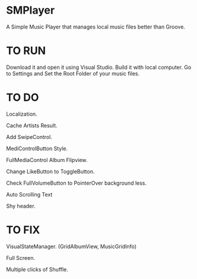 # SMPlayer
A Simple Music Player that manages local music files better than Groove.

# TO RUN
Download it and open it using Visual Studio.
Build it with local computer.
Go to Settings and Set the Root Folder of your music files.

# TO DO

Localization.

Cache Artists Result.

Add SwipeControl.

MediControlButton Style.

FullMediaControl Album Flipview.

Change LikeButton to ToggleButton.

Check FullVolumeButton to PointerOver background less.

Auto Scrolling Text

Shy header.

# TO FIX
VisualStateManager. (GridAlbumView, MusicGridInfo)

Full Screen.

Multiple clicks of Shuffle.